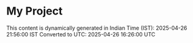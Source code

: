 # My Project

This content is dynamically generated in Indian Time (IST): 2025-04-26 21:56:00 IST
Converted to UTC: 2025-04-26 16:26:00 UTC
